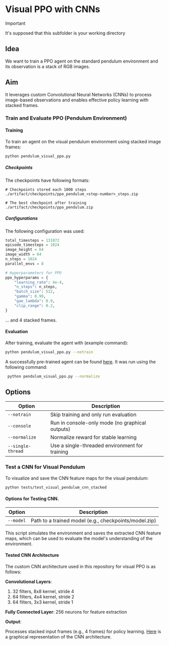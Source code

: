 # Visual PPO with CNNs

> [!IMPORTANT]  
> It's supposed that this subfolder is your working directory

## Idea
We want to train a PPO agent on the standard pendulum environment and its observation is a stack of RGB images.

## Aim
It leverages custom Convolutional Neural Networks (CNNs) to process image-based observations and enables effective policy learning with stacked frames.

### Train and Evaluate PPO (Pendulum Environment)
#### Training
To train an agent on the visual pendulum environment using stacked image frames:
    
```bash
python pendulum_visual_ppo.py
```

##### Checkpoints

The checkpoints have following formats:
```
# Checkpoints stored each 1000 steps
./artifact/checkpoints/ppo_pendulum_<step-number>_steps.zip 

# The best checkpoint after training
./artifact/checkpoints/ppo_pendulum.zip 
```

##### Configurations

The following configuration was used:

```python
total_timesteps = 131072
episode_timesteps = 1024
image_height = 64
image_width = 64
n_steps = 1024
parallel_envs = 8

# Hyperparameters for PPO
ppo_hyperparams = {
    "learning_rate": 4e-4,
    "n_steps": n_steps,
    "batch_size": 512,
    "gamma": 0.99,
    "gae_lambda": 0.9,
    "clip_range": 0.2,
}
```

... and 4 stacked frames.

#### Evaluation
After training, evaluate the agent with (example command):

```bash
python pendulum_visual_ppo.py --notrain
```

A successfully pre-trained agent can be found [here](../../artifacts/workable_visual_PPO4pendulum.zip).
It was run using the following command:

```bash
 python pendulum_visual_ppo.py --normalize
```

## Options

Option | Description |
| ----- |  ----- |
| `--notrain` | Skip training and only run evaluation |
| `--console` | Run in console-only mode (no graphical outputs) |
| `--normalize` | Normalize reward for stable learning |
| `--single-thread` | Use a single-threaded environment for training |

### Test a CNN for Visual Pendulum

To visualize and save the CNN feature maps for the visual pendulum:

```bash
python tests/test_visual_pendulum_cnn_stacked
```

#### Options for Testing CNN.

Option | Description |
| ----- |  ----- |
| `--model` | Path to a trained model (e.g., checkpoints/model.zip) |

This script simulates the environment and saves the extracted CNN feature maps, which can be used to evaluate the model's understanding of the environment.

#### Tested CNN Architecture

The custom CNN architecture used in this repository for visual PPO is as follows:

**Convolutional Layers**:

1. 32 filters, 8x8 kernel, stride 4
1. 64 filters, 4x4 kernel, stride 2
1. 64 filters, 3x3 kernel, stride 1

**Fully Connected Layer**:
256 neurons for feature extraction

**Output**:

Processes stacked input frames (e.g., 4 frames) for policy learning.
[Here](../../gfx/CNN_architecture_PPO4Pendulum.png) is a graphical representation of the CNN architecture.
